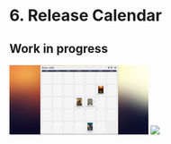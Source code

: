 # 6. Release Calendar

## Work in progress

<div>
  <img src="calendar1.jpg" width="49%">
  <img src="list2.jpg" width="49.5%">
</div> <br>
